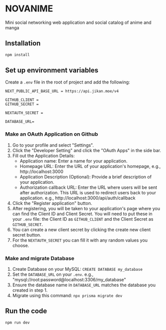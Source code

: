 # NOVANIME

Mini social networking web application and social catalog of anime and manga

## Installation
```bash
npm install
```

## Set up environment variables 
Create a `.env` file in the root of project and add the following:
```env
NEXT_PUBLIC_API_BASE_URL = https://api.jikan.moe/v4

GITHUB_CLIENT = 
GITHUB_SECRET = 

NEXTAUTH_SECRET = 

DATABASE_URL=
```

### Make an OAuth Application on Github
1. Go to your profile and select "Settings".
2. Click the "Developer Setting" and click the "OAuth Apps" in the side bar.
3. Fill out the Application Details:
   - Application name: Enter a name for your application.
   - Homepage URL: Enter the URL of your application's homepage,      e.g., http://localhost:3000
   - Application Description (Optional): Provide a brief description of your application.
   - Authorization callback URL: Enter the URL where users will be sent after authorization. This URL is used to redirect users back to your application. e.g., http://localhost:3000/api/auth/callback
4. Click the "Register application" button.
5. After registering, you will be taken to your application's page where you can find the Client ID and Client Secret. You will need to put these in your `.env` file: the Client ID as `GITHUB_CLIENT` and the Client Secret as `GITHUB_SECRET`.
6. You can create a new client secret by clicking the create new client secret button.
7. For the `NEXTAUTH_SECRET` you can fill it with any random values you choose.
 
### Make and migrate Database
1. Create Database on your MySQL: ``` CREATE DATABASE my_database ```
2. Set the `DATABASE_URL` on your `.env`. e.g., "mysql://root:password@localhost:3306/my_database"
3. Ensure the database name in `DATABASE_URL` matches the database you created in step 1.
4. Migrate using this command: `npx prisma migrate dev`

## Run the code
```bash
npm run dev
```